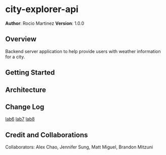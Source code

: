 # city-explorer-api

**Author**: Rocio Martinez
**Version**: 1.0.0

## Overview

Backend server application to help provide users with weather information for a city.

## Getting Started
<!-- What are the steps that a user must take in order to build this app on their own machine and get it running? -->

## Architecture
<!-- Provide a detailed description of the application design. What technologies (languages, libraries, etc) you're using, and any other relevant design information. -->

## Change Log

[lab6](images/301lab6diagram.png)
[lab7](images/301lab7diagram.png)
[lab8](images/301lab8diagram.png)
<!-- Use this area to document the iterative changes made to your application as each feature is successfully implemented. Use time stamps. Here's an example:

01-01-2001 4:59pm - Application now has a fully-functional express server, with a GET route for the location resource. -->

## Credit and Collaborations

Collaborators: Alex Chao, Jennifer Sung, Matt Miguel, Brandon Mitzuni
